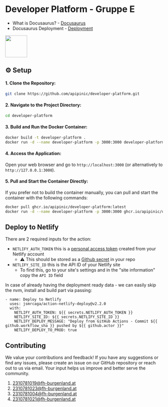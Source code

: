 

# Developer Platform - 	Gruppe E

- What is Docusaurus? - [Docusaurus](https://docusaurus.io/docs)
- Docusaurus Deployment - [Deployment](https://docusaurus.io/docs/deployment)

<img src = "https://docusaurus.io/img/docusaurus_keytar.svg" height = "70">


## ⚙️ Setup
#### 1. Clone the Repository: 
   ```sh
   git clone https://github.com/apipinic/developer-platform.git
   ```
#### 2. Navigate to the Project Directory: 
   ```sh
   cd developer-platform
   ```
#### 3. Build and Run the Docker Container:
   ```sh
   docker build -t developer-platform .
   docker run -d --name developer-platform -p 3000:3000 developer-platform
   ```
#### 4. Access the Application:
   Open your web browser and go to `http://localhost:3000` (or alternatively to `http://127.0.0.1:3000`).

#### 5. Pull and Start the Container Directly:
   If you prefer not to build the container manually, you can pull and start the container with the following commands:
   ```sh
   docker pull ghcr.io/apipinic/developer-platform:latest
   docker run -d --name developer-platform -p 3000:3000 ghcr.io/apipinic/developer-platform:latest
   ```
## Deploy to Netlify
There are 2 required inputs for the action:
- `NETLIFY_AUTH_TOKEN` this is a [personal access token](https://app.netlify.com/user/applications#personal-access-tokens) created from your Netlify account
  - ⚠️ This should be stored as a [Github secret](https://help.github.com/en/actions/configuring-and-managing-workflows/creating-and-storing-encrypted-secrets) in your repo
- `NETLIFY_SITE_ID` this is the API ID of your Netlify site
  - To find this, go to your site's settings and in the "site information" copy the `API ID` field

In case of already having the deployment ready data - we can easily skip the nvm, install and build part via passing:

```
- name: Deploy to Netlify
  uses: jsmrcaga/action-netlify-deploy@v2.2.0
  with:
    NETLIFY_AUTH_TOKEN: ${{ secrets.NETLIFY_AUTH_TOKEN }}
    NETLIFY_SITE_ID: ${{ secrets.NETLIFY_SITE_ID }}
    NETLIFY_DEPLOY_MESSAGE: "Deploy from GitHub Actions - Commit ${{ github.workflow_sha }} pushed by ${{ github.actor }}"
    NETLIFY_DEPLOY_TO_PROD: true
```
## Contributing
We value your contributions and feedback! If you have any suggestions or find any issues, please create an issue on our GitHub repository or reach out to us via email. Your input helps us improve and better serve the community.
1. 2310781019@fh-burgenland.at
2. 2310781023@fh-burgenland.at
3. 2310781004@fh-burgenland.at
4. 2310781021@fh-burgenland.at
